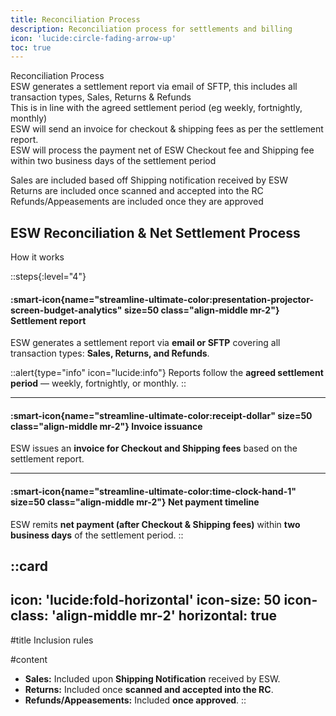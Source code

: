 ```yaml
---
title: Reconciliation Process
description: Reconciliation process for settlements and billing
icon: 'lucide:circle-fading-arrow-up'
toc: true
---
```

									
Reconciliation Process											
ESW generates a settlement report via email of SFTP, this includes all transaction types, Sales, Returns & Refunds											
This is in line with the agreed settlement period (eg weekly, fortnightly, monthly)											
ESW will send an invoice for checkout & shipping fees as per the settlement report.											
ESW will process the payment net of ESW Checkout fee and Shipping fee within two business days of the settlement period											
											
Sales are included based off Shipping notification received by ESW											
Returns are included once scanned and accepted into the RC											
Refunds/Appeasements are included once they are approved											

## ESW Reconciliation & Net Settlement Process

How it works

::steps{:level="4"}
#### :smart-icon{name="streamline-ultimate-color:presentation-projector-screen-budget-analytics" size=50 class="align-middle mr-2"} Settlement report
ESW generates a settlement report via **email or SFTP** covering all transaction types: **Sales, Returns, and Refunds**.

::alert{type="info" icon="lucide:info"}
Reports follow the **agreed settlement period** — weekly, fortnightly, or monthly.
::

---

#### :smart-icon{name="streamline-ultimate-color:receipt-dollar" size=50 class="align-middle mr-2"} Invoice issuance
ESW issues an **invoice for Checkout and Shipping fees** based on the settlement report.

---

#### :smart-icon{name="streamline-ultimate-color:time-clock-hand-1" size=50 class="align-middle mr-2"} Net payment timeline
ESW remits **net payment (after Checkout & Shipping fees)** within **two business days** of the settlement period.
::

::card
---
icon: 'lucide:fold-horizontal'
icon-size: 50
icon-class: 'align-middle mr-2'
horizontal: true
---

#title
Inclusion rules

#content
- **Sales:** Included upon **Shipping Notification** received by ESW.
- **Returns:** Included once **scanned and accepted into the RC**.
- **Refunds/Appeasements:** Included **once approved**.
::
